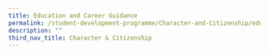 ```yaml
---
title: Education and Career Guidance
permalink: /student-development-programme/Character-and-Citizenship/education-and-career-guidance/
description: ""
third_nav_title: Character & Citizenship
---
```

